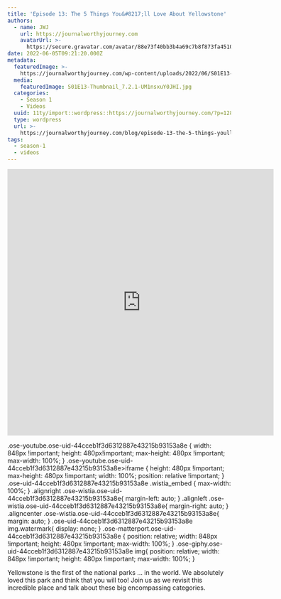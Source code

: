 ```yaml
---
title: 'Episode 13: The 5 Things You&#8217;ll Love About Yellowstone'
authors:
  - name: JWJ
    url: https://journalworthyjourney.com
    avatarUrl: >-
      https://secure.gravatar.com/avatar/88e73f40bb3b4a69c7b8f873fa45104dd6dcbac157ec972498c06986de5efbaa?s=96&d=mm&r=g
date: 2022-06-05T09:21:20.000Z
metadata:
  featuredImage: >-
    https://journalworthyjourney.com/wp-content/uploads/2022/06/S01E13-Thumbnail_7.2.1.jpg
  media:
    featuredImage: S01E13-Thumbnail_7.2.1-UM1nsxuY0JHI.jpg
  categories:
    - Season 1
    - Videos
  uuid: 11ty/import::wordpress::https://journalworthyjourney.com/?p=128
  type: wordpress
  url: >-
    https://journalworthyjourney.com/blog/episode-13-the-5-things-youll-love-about-yellowstone/
tags:
  - season-1
  - videos
---
```

<iframe loading="lazy" allowfullscreen="true" title="Yellowstone - 5 Things You'll Love and More! | Full Time RV Travels | Episode 13" width="600" height="600" src="https://www.youtube.com/embed/eeRKyjnjTPU?feature=oembed&amp;color=red&amp;rel=1&amp;controls=1&amp;fs=1&amp;iv_load_policy=0&amp;autoplay=0&amp;modestbranding=0&amp;cc_load_policy=0&amp;playsinline=1" frameborder="0" allow="accelerometer; encrypted-media;accelerometer;autoplay;clipboard-write;gyroscope;picture-in-picture clipboard-write; encrypted-media; gyroscope; picture-in-picture; web-share" referrerpolicy="strict-origin-when-cross-origin"></iframe>

.ose-youtube.ose-uid-44cceb1f3d6312887e43215b93153a8e { width: 848px !important; height: 480px!important; max-height: 480px !important; max-width: 100%; } .ose-youtube.ose-uid-44cceb1f3d6312887e43215b93153a8e>iframe { height: 480px !important; max-height: 480px !important; width: 100%; position: relative !important; } .ose-uid-44cceb1f3d6312887e43215b93153a8e .wistia\_embed { max-width: 100%; } .alignright .ose-wistia.ose-uid-44cceb1f3d6312887e43215b93153a8e{ margin-left: auto; } .alignleft .ose-wistia.ose-uid-44cceb1f3d6312887e43215b93153a8e{ margin-right: auto; } .aligncenter .ose-wistia.ose-uid-44cceb1f3d6312887e43215b93153a8e{ margin: auto; } .ose-uid-44cceb1f3d6312887e43215b93153a8e img.watermark{ display: none; } .ose-matterport.ose-uid-44cceb1f3d6312887e43215b93153a8e { position: relative; width: 848px !important; height: 480px !important; max-width: 100%; } .ose-giphy.ose-uid-44cceb1f3d6312887e43215b93153a8e img{ position: relative; width: 848px !important; height: 480px !important; max-width: 100%; }

Yellowstone is the first of the national parks … in the world. We absolutely loved this park and think that you will too! Join us as we revisit this incredible place and talk about these big encompassing categories.